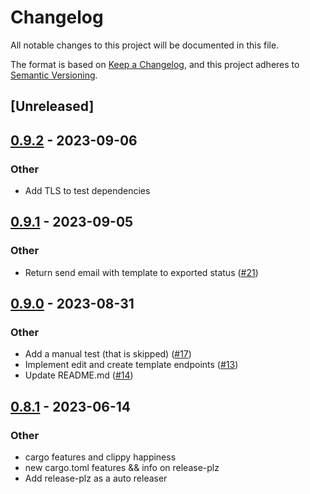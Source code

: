 # Changelog
All notable changes to this project will be documented in this file.

The format is based on [Keep a Changelog](https://keepachangelog.com/en/1.0.0/),
and this project adheres to [Semantic Versioning](https://semver.org/spec/v2.0.0.html).

## [Unreleased]

## [0.9.2](https://github.com/pastjean/postmark-rs/compare/v0.9.1...v0.9.2) - 2023-09-06

### Other
- Add TLS to test dependencies

## [0.9.1](https://github.com/pastjean/postmark-rs/compare/v0.9.0...v0.9.1) - 2023-09-05

### Other
- Return send email with template to exported status ([#21](https://github.com/pastjean/postmark-rs/pull/21))

## [0.9.0](https://github.com/pastjean/postmark-rs/compare/v0.8.1...v0.9.0) - 2023-08-31

### Other
- Add a manual test (that is skipped) ([#17](https://github.com/pastjean/postmark-rs/pull/17))
- Implement edit and create template endpoints ([#13](https://github.com/pastjean/postmark-rs/pull/13))
- Update README.md ([#14](https://github.com/pastjean/postmark-rs/pull/14))

## [0.8.1](https://github.com/pastjean/postmark-rs/compare/v0.8.0...v0.8.1) - 2023-06-14

### Other
- cargo features and clippy happiness
- new cargo.toml features && info on release-plz
- Add release-plz as a auto releaser
